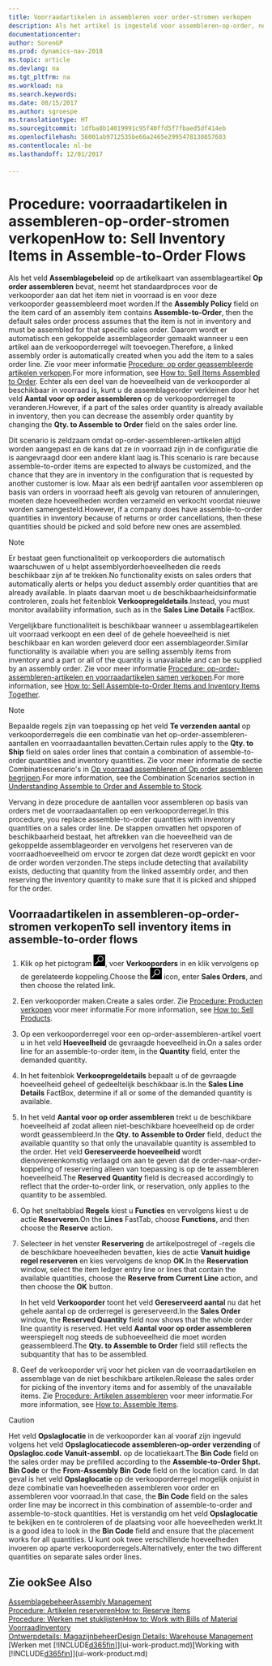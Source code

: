 ```yaml
---
title: Voorraadartikelen in assembleren voor order-stromen verkopen
description: Als het artikel is ingesteld voor assembleren-op-order, neemt het standaardproces voor de verkooporder aan dat het item niet in voorraad is en voor deze verkooporder geassembleerd moet worden. Daarom wordt er automatisch een gekoppelde assemblageorder gemaakt wanneer u een artikel aan de verkooporderregel wilt toevoegen.
documentationcenter: 
author: SorenGP
ms.prod: dynamics-nav-2018
ms.topic: article
ms.devlang: na
ms.tgt_pltfrm: na
ms.workload: na
ms.search.keywords: 
ms.date: 08/15/2017
ms.author: sgroespe
ms.translationtype: HT
ms.sourcegitcommit: 1dfba8b14019991c95f40ffd5f7fbaed5df414eb
ms.openlocfilehash: 56001ab9712535be66a2465e2995478130857603
ms.contentlocale: nl-be
ms.lasthandoff: 12/01/2017

---
```

# <a name="how-to-sell-inventory-items-in-assemble-to-order-flows"></a><span data-ttu-id="40578-104">Procedure: voorraadartikelen in assembleren-op-order-stromen verkopen</span><span class="sxs-lookup"><span data-stu-id="40578-104">How to: Sell Inventory Items in Assemble-to-Order Flows</span></span>
<span data-ttu-id="40578-105">Als het veld **Assemblagebeleid** op de artikelkaart van assemblageartikel **Op order assembleren** bevat, neemt het standaardproces voor de verkooporder aan dat het item niet in voorraad is en voor deze verkooporder geassembleerd moet worden.</span><span class="sxs-lookup"><span data-stu-id="40578-105">If the **Assembly Policy** field on the item card of an assembly item contains **Assemble-to-Order**, then the default sales order process assumes that the item is not in inventory and must be assembled for that specific sales order.</span></span> <span data-ttu-id="40578-106">Daarom wordt er automatisch een gekoppelde assemblageorder gemaakt wanneer u een artikel aan de verkooporderregel wilt toevoegen.</span><span class="sxs-lookup"><span data-stu-id="40578-106">Therefore, a linked assembly order is automatically created when you add the item to a sales order line.</span></span> <span data-ttu-id="40578-107">Zie voor meer informatie [Procedure: op order geassembleerde artikelen verkopen](assembly-how-to-sell-items-assembled-to-order.md).</span><span class="sxs-lookup"><span data-stu-id="40578-107">For more information, see [How to: Sell Items Assembled to Order](assembly-how-to-sell-items-assembled-to-order.md).</span></span> <span data-ttu-id="40578-108">Echter als een deel van de hoeveelheid van de verkooporder al beschikbaar in voorraad is, kunt u de assemblageorder verkleinen door het veld **Aantal voor op order assembleren** op de verkooporderregel te veranderen.</span><span class="sxs-lookup"><span data-stu-id="40578-108">However, if a part of the sales order quantity is already available in inventory, then you can decrease the assembly order quantity by changing the **Qty. to Assemble to Order** field on the sales order line.</span></span>  

<span data-ttu-id="40578-109">Dit scenario is zeldzaam omdat op-order-assembleren-artikelen altijd worden aangepast en de kans dat ze in voorraad zijn in de configuratie die is aangevraagd door een andere klant laag is.</span><span class="sxs-lookup"><span data-stu-id="40578-109">This scenario is rare because assemble-to-order items are expected to always be customized, and the chance that they are in inventory in the configuration that is requested by another customer is low.</span></span> <span data-ttu-id="40578-110">Maar als een bedrijf aantallen voor assembleren op basis van orders in voorraad heeft als gevolg van retouren of annuleringen, moeten deze hoeveelheden worden verzameld en verkocht voordat nieuwe worden samengesteld.</span><span class="sxs-lookup"><span data-stu-id="40578-110">However, if a company does have assemble-to-order quantities in inventory because of returns or order cancellations, then these quantities should be picked and sold before new ones are assembled.</span></span>  

> [!NOTE]  
>  <span data-ttu-id="40578-111">Er bestaat geen functionaliteit op verkooporders die automatisch waarschuwen of u helpt assemblyorderhoeveelheden die reeds beschikbaar zijn af te trekken.</span><span class="sxs-lookup"><span data-stu-id="40578-111">No functionality exists on sales orders that automatically alerts or helps you deduct assembly order quantities that are already available.</span></span> <span data-ttu-id="40578-112">In plaats daarvan moet u de beschikbaarheidsinformatie controleren, zoals het feitenblok **Verkoopregeldetails**.</span><span class="sxs-lookup"><span data-stu-id="40578-112">Instead, you must monitor availability information, such as in the **Sales Line Details** FactBox.</span></span>  

<span data-ttu-id="40578-113">Vergelijkbare functionaliteit is beschikbaar wanneer u assemblageartikelen uit voorraad verkoopt en een deel of de gehele hoeveelheid is niet beschikbaar en kan worden geleverd door een assemblageorder.</span><span class="sxs-lookup"><span data-stu-id="40578-113">Similar functionality is available when you are selling assembly items from inventory and a part or all of the quantity is unavailable and can be supplied by an assembly order.</span></span> <span data-ttu-id="40578-114">Zie voor meer informatie [Procedure: op-order-assembleren-artikelen en voorraadartikelen samen verkopen](assembly-how-to-sell-assemble-to-order-items-and-inventory-items-together.md).</span><span class="sxs-lookup"><span data-stu-id="40578-114">For more information, see [How to: Sell Assemble-to-Order Items and Inventory Items Together](assembly-how-to-sell-assemble-to-order-items-and-inventory-items-together.md).</span></span>  

> [!NOTE]  
>  <span data-ttu-id="40578-115">Bepaalde regels zijn van toepassing op het veld **Te verzenden aantal** op verkooporderregels die een combinatie van het op-order-assembleren-aantallen en voorraadaantallen bevatten.</span><span class="sxs-lookup"><span data-stu-id="40578-115">Certain rules apply to the **Qty. to Ship** field on sales order lines that contain a combination of assemble-to-order quantities and inventory quantities.</span></span> <span data-ttu-id="40578-116">Zie voor meer informatie de sectie Combinatiescenario's in [Op voorraad assembleren of Op order assembleren begrijpen](assembly-assemble-to-order-or-assemble-to-stock.md).</span><span class="sxs-lookup"><span data-stu-id="40578-116">For more information, see the Combination Scenarios section in [Understanding Assemble to Order and Assemble to Stock](assembly-assemble-to-order-or-assemble-to-stock.md).</span></span>  

<span data-ttu-id="40578-117">Vervang in deze procedure de aantallen voor assembleren op basis van orders met de voorraadaantallen op een verkooporderregel.</span><span class="sxs-lookup"><span data-stu-id="40578-117">In this procedure, you replace assemble-to-order quantities with inventory quantities on a sales order line.</span></span> <span data-ttu-id="40578-118">De stappen omvatten het opsporen of beschikbaarheid bestaat, het aftrekken van die hoeveelheid van de gekoppelde assemblageorder en vervolgens het reserveren van de voorraadhoeveelheid om ervoor te zorgen dat deze wordt gepickt en voor de order worden verzonden.</span><span class="sxs-lookup"><span data-stu-id="40578-118">The steps include detecting that availability exists, deducting that quantity from the linked assembly order, and then reserving the inventory quantity to make sure that it is picked and shipped for the order.</span></span>  

## <a name="to-sell-inventory-items-in-assemble-to-order-flows"></a><span data-ttu-id="40578-119">Voorraadartikelen in assembleren-op-order-stromen verkopen</span><span class="sxs-lookup"><span data-stu-id="40578-119">To sell inventory items in assemble-to-order flows</span></span>  
1.  <span data-ttu-id="40578-120">Klik op het pictogram ![Zoeken naar pagina of rapport](media/ui-search/search_small.png "pictogram Zoeken naar pagina of rapport"), voer **Verkooporders** in en klik vervolgens op de gerelateerde koppeling.</span><span class="sxs-lookup"><span data-stu-id="40578-120">Choose the ![Search for Page or Report](media/ui-search/search_small.png "Search for Page or Report icon") icon, enter **Sales Orders**, and then choose the related link.</span></span>  
2.  <span data-ttu-id="40578-121">Een verkooporder maken.</span><span class="sxs-lookup"><span data-stu-id="40578-121">Create a sales order.</span></span> <span data-ttu-id="40578-122">Zie [Procedure: Producten verkopen](sales-how-sell-products.md) voor meer informatie.</span><span class="sxs-lookup"><span data-stu-id="40578-122">For more information, see [How to: Sell Products](sales-how-sell-products.md).</span></span>  
3.  <span data-ttu-id="40578-123">Op een verkooporderregel voor een op-order-assembleren-artikel voert u in het veld **Hoeveelheid** de gevraagde hoeveelheid in.</span><span class="sxs-lookup"><span data-stu-id="40578-123">On a sales order line for an assemble-to-order item, in the **Quantity** field, enter the demanded quantity.</span></span>  
4.  <span data-ttu-id="40578-124">In het feitenblok **Verkoopregeldetails** bepaalt u of de gevraagde hoeveelheid geheel of gedeeltelijk beschikbaar is.</span><span class="sxs-lookup"><span data-stu-id="40578-124">In the **Sales Line Details** FactBox, determine if all or some of the demanded quantity is available.</span></span>  
5.  <span data-ttu-id="40578-125">In het veld **Aantal voor op order assembleren** trekt u de beschikbare hoeveelheid af zodat alleen niet-beschikbare hoeveelheid op de order wordt geassembleerd.</span><span class="sxs-lookup"><span data-stu-id="40578-125">In the **Qty. to Assemble to Order** field, deduct the available quantity so that only the unavailable quantity is assembled to the order.</span></span> <span data-ttu-id="40578-126">Het veld **Gereserveerde hoeveelheid** wordt dienovereenkomstig verlaagd om aan te geven dat de order-naar-order-koppeling of reservering alleen van toepassing is op de te assembleren hoeveelheid.</span><span class="sxs-lookup"><span data-stu-id="40578-126">The **Reserved Quantity** field is decreased accordingly to reflect that the order-to-order link, or reservation, only applies to the quantity to be assembled.</span></span>  
6.  <span data-ttu-id="40578-127">Op het sneltabblad **Regels** kiest u **Functies** en vervolgens kiest u de actie **Reserveren**.</span><span class="sxs-lookup"><span data-stu-id="40578-127">On the **Lines** FastTab, choose **Functions**, and then choose the **Reserve** action.</span></span>  
7.  <span data-ttu-id="40578-128">Selecteer in het venster **Reservering** de artikelpostregel of -regels die de beschikbare hoeveelheden bevatten, kies de actie **Vanuit huidige regel reserveren** en kies vervolgens de knop **OK**.</span><span class="sxs-lookup"><span data-stu-id="40578-128">In the **Reservation** window, select the item ledger entry line or lines that contain the available quantities, choose the **Reserve from Current Line** action, and then choose the **OK** button.</span></span>  

    <span data-ttu-id="40578-129">In het veld **Verkooporder** toont het veld **Gereserveerd aantal** nu dat het gehele aantal op de orderregel is gereserveerd.</span><span class="sxs-lookup"><span data-stu-id="40578-129">In the **Sales Order** window, the **Reserved Quantity** field now shows that the whole order line quantity is reserved.</span></span> <span data-ttu-id="40578-130">Het veld **Aantal voor op order assembleren** weerspiegelt nog steeds de subhoeveelheid die moet worden geassembleerd.</span><span class="sxs-lookup"><span data-stu-id="40578-130">The **Qty. to Assemble to Order** field still reflects the subquantity that has to be assembled.</span></span>  

8.  <span data-ttu-id="40578-131">Geef de verkooporder vrij voor het picken van de voorraadartikelen en assemblage van de niet beschikbare artikelen.</span><span class="sxs-lookup"><span data-stu-id="40578-131">Release the sales order for picking of the inventory items and for assembly of the unavailable items.</span></span> <span data-ttu-id="40578-132">Zie [Procedure: Artikelen assembleren](assembly-how-to-assemble-items.md) voor meer informatie.</span><span class="sxs-lookup"><span data-stu-id="40578-132">For more information, see [How to: Assemble Items](assembly-how-to-assemble-items.md).</span></span>  

> [!CAUTION]  
>  <span data-ttu-id="40578-133">Het veld **Opslaglocatie** in de verkooporder kan al vooraf zijn ingevuld volgens het veld **Opslaglocatiecode assembleren-op-order verzending** of **Opslagloc.code Vanuit-assembl.** op de locatiekaart.</span><span class="sxs-lookup"><span data-stu-id="40578-133">The **Bin Code** field on the sales order may be prefilled according to the **Assemble-to-Order Shpt. Bin Code** or the **From-Assembly Bin Code** field on the location card.</span></span> <span data-ttu-id="40578-134">In dat geval is het veld **Opslaglocatie** op de verkooporderregel mogelijk onjuist in deze combinatie van hoeveelheden assembleren voor order en assembleren voor voorraad.</span><span class="sxs-lookup"><span data-stu-id="40578-134">In that case, the **Bin Code** field on the sales order line may be incorrect in this combination of assemble-to-order and assemble-to-stock quantities.</span></span> <span data-ttu-id="40578-135">Het is verstandig om het veld **Opslaglocatie** te bekijken en te controleren of de plaatsing voor alle hoeveelheden werkt.</span><span class="sxs-lookup"><span data-stu-id="40578-135">It is a good idea to look in the **Bin Code** field and ensure that the placement works for all quantities.</span></span> <span data-ttu-id="40578-136">U kunt ook twee verschillende hoeveelheden invoeren op aparte verkooporderregels.</span><span class="sxs-lookup"><span data-stu-id="40578-136">Alternatively, enter the two different quantities on separate sales order lines.</span></span>  

## <a name="see-also"></a><span data-ttu-id="40578-137">Zie ook</span><span class="sxs-lookup"><span data-stu-id="40578-137">See Also</span></span>  
[<span data-ttu-id="40578-138">Assemblagebeheer</span><span class="sxs-lookup"><span data-stu-id="40578-138">Assembly Management</span></span>](assembly-assemble-items.md)  
[<span data-ttu-id="40578-139">Procedure: Artikelen reserveren</span><span class="sxs-lookup"><span data-stu-id="40578-139">How to: Reserve Items</span></span>](inventory-how-to-reserve-items.md)  
[<span data-ttu-id="40578-140">Procedure: Werken met stuklijsten</span><span class="sxs-lookup"><span data-stu-id="40578-140">How to: Work with Bills of Material</span></span>](inventory-how-work-BOMs.md)  
[<span data-ttu-id="40578-141">Voorraad</span><span class="sxs-lookup"><span data-stu-id="40578-141">Inventory</span></span>](inventory-manage-inventory.md)  
[<span data-ttu-id="40578-142">Ontwerpdetails: Magazijnbeheer</span><span class="sxs-lookup"><span data-stu-id="40578-142">Design Details: Warehouse Management</span></span>](design-details-warehouse-management.md)  
<span data-ttu-id="40578-143">[Werken met [!INCLUDE[d365fin](includes/d365fin_md.md)]](ui-work-product.md)</span><span class="sxs-lookup"><span data-stu-id="40578-143">[Working with [!INCLUDE[d365fin](includes/d365fin_md.md)]](ui-work-product.md)</span></span>

